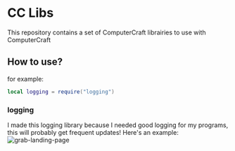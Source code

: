 # CC Libs
This repository contains a set of ComputerCraft librairies to use with ComputerCraft

## How to use?
for example:
```lua
local logging = require("logging")
```

### logging
I made this logging library because I needed good logging for my programs, this will probably get frequent updates!
Here's an example:  
![grab-landing-page](https://github.com/tkbstudios/CC-libs/blob/main/examples/logging/logging%20lib%20test.gif)
